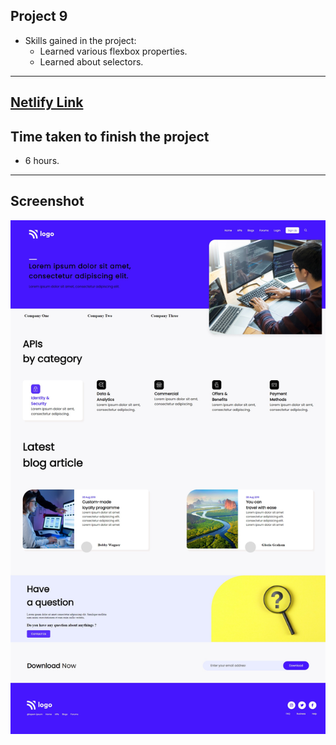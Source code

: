 ## Project 9
- Skills gained in the project:
    - Learned various flexbox properties.
    - Learned about selectors.
***
## [Netlify Link](https://project-9-css-nob-res.netlify.app/)
## Time taken to finish the project
- 6 hours.
***
## Screenshot
![No image found](./images/project9.png)
